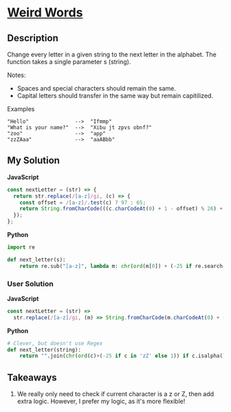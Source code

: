 # [Weird Words](https://www.codewars.com/kata/https://www.codewars.com/kata/57b2020eb69bfcbf64000375)

## Description

Change every letter in a given string to the next letter in the alphabet. The function takes a single parameter s (string).

Notes:

- Spaces and special characters should remain the same.
- Capital letters should transfer in the same way but remain capitilized.

Examples

```
"Hello"               -->  "Ifmmp"
"What is your name?"  -->  "Xibu jt zpvs obnf?"
"zoo"                 -->  "app"
"zzZAaa"              -->  "aaABbb"
```

## My Solution

**JavaScript**

```js
const nextLetter = (str) => {
  return str.replace(/[a-z]/gi, (c) => {
    const offset = /[a-z]/.test(c) ? 97 : 65;
    return String.fromCharCode(((c.charCodeAt(0) + 1 - offset) % 26) + offset);
  });
};
```

**Python**

```py
import re

def next_letter(s):
    return re.sub("[a-z]", lambda m: chr(ord(m[0]) + (-25 if re.search("[zZ]", m[0]) else 1)), s, 0, re.I)
```

### User Solution

**JavaScript**

```js
const nextLetter = (str) =>
  str.replace(/[a-z]/gi, (m) => String.fromCharCode(m.charCodeAt(0) + (/z/i.test(m) ? -25 : 1)));
```

**Python**

```py
# Clever, but doesn't use Regex
def next_letter(string):
    return "".join(chr(ord(c)+(-25 if c in 'zZ' else 1)) if c.isalpha() else c for c in string)
```

## Takeaways

1. We really only need to check if current character is a z or Z, then add extra logic. However, I prefer my logic, as it's more flexible!
